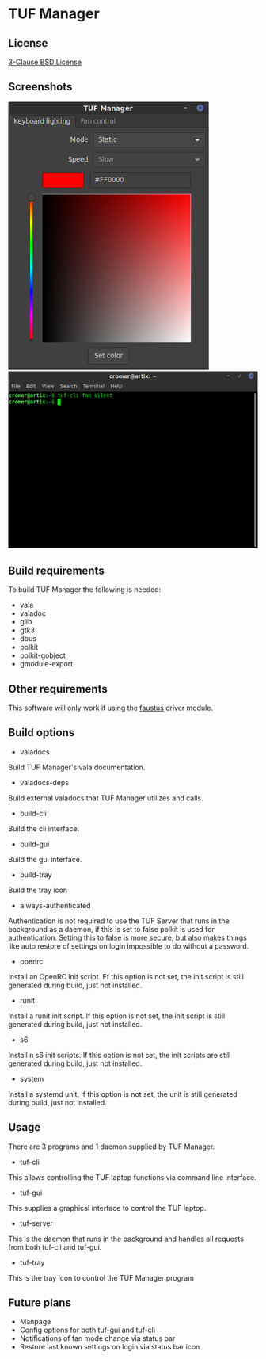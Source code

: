 # TUF Manager

## License

[3-Clause BSD License](LICENSE)

## Screenshots

<img src="screenshot/tuf-gui.png" />

<img src="screenshot/tuf-cli.png" />

## Build requirements

To build TUF Manager the following is needed:

- vala
- valadoc
- glib
- gtk3
- dbus
- polkit
- polkit-gobject
- gmodule-export

## Other requirements

This software will only work if using the [faustus](https://github.com/hackbnw/faustus) driver module.

## Build options

- valadocs

Build TUF Manager's vala documentation.

- valadocs-deps

Build external valadocs that TUF Manager utilizes and calls.

- build-cli

Build the cli interface.

- build-gui

Build the gui interface.

- build-tray

Build the tray icon

- always-authenticated

Authentication is not required to use the TUF Server that runs in the background as a daemon, if this is set to false polkit is used for authentication. Setting this to false is more secure, but also makes things like auto restore of settings on login impossible to do without a password.

- openrc

Install an OpenRC init script. Ff this option is not set, the init script is still generated during build, just not installed.

- runit

Install a runit init script. If this option is not set, the init script is still generated during build, just not installed.

- s6

Install n s6 init scripts. If this option is not set, the init scripts are still generated during build, just not installed.

- system

Install a systemd unit. If this option is not set, the unit is still generated during build, just not installed.

## Usage

There are 3 programs and 1 daemon supplied by TUF Manager.

- tuf-cli

This allows controlling the TUF laptop functions via command line interface.

- tuf-gui

This supplies a graphical interface to control the TUF laptop.

- tuf-server

This is the daemon that runs in the background and handles all requests from both tuf-cli and tuf-gui.

- tuf-tray

This is the tray icon to control the TUF Manager program

## Future plans

- Manpage
- Config options for both tuf-gui and tuf-cli
- Notifications of fan mode change via status bar
- Restore last known settings on login via status bar icon
